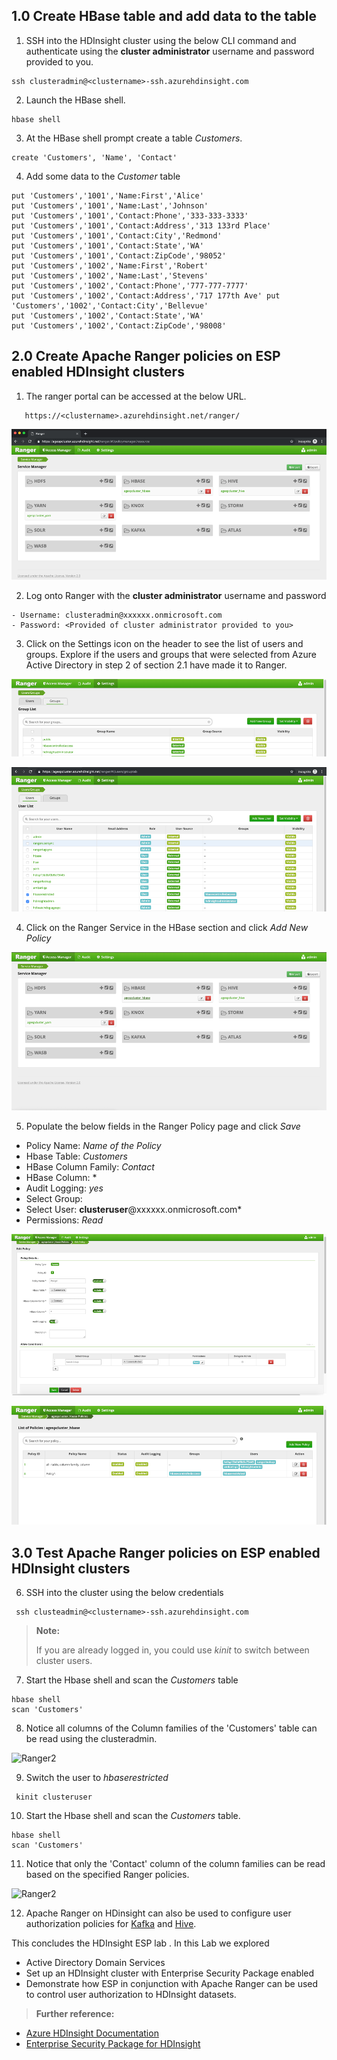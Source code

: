 ## 1.0 Create HBase table and add data to the table

1. SSH into the HDInsight cluster using the below CLI command and authenticate using the **cluster administrator** username and password provided to you. 
 ````
 ssh clusteradmin@<clustername>-ssh.azurehdinsight.com
````

2. Launch the HBase shell.
```
hbase shell
```
3. At the HBase shell prompt create a table *Customers*.

```
create 'Customers', 'Name', 'Contact' 
```
4. Add some data to the *Customer* table 
```
put 'Customers','1001','Name:First','Alice' 
put 'Customers','1001','Name:Last','Johnson' 
put 'Customers','1001','Contact:Phone','333-333-3333'
put 'Customers','1001','Contact:Address','313 133rd Place' 
put 'Customers','1001','Contact:City','Redmond' 
put 'Customers','1001','Contact:State','WA' 
put 'Customers','1001','Contact:ZipCode','98052' 
put 'Customers','1002','Name:First','Robert' 
put 'Customers','1002','Name:Last','Stevens' 
put 'Customers','1002','Contact:Phone','777-777-7777' 
put 'Customers','1002','Contact:Address','717 177th Ave' put 'Customers','1002','Contact:City','Bellevue' 
put 'Customers','1002','Contact:State','WA' 
put 'Customers','1002','Contact:ZipCode','98008'
```


## 2.0 Create Apache Ranger policies on ESP enabled HDInsight clusters

1. The ranger portal can be accessed at the below URL. 

````
   https://<clustername>.azurehdinsight.net/ranger/
````

![Ranger1](https://github.com/arnabganguly/HDInsightESPLab/blob/master/images/Picture36.png)

 2. Log onto Ranger with the **cluster administrator** username and password 
 ````    
 - Username: clusteradmin@xxxxxx.onmicrosoft.com
 - Password: <Provided of cluster administrator provided to you>
````
 
  3. Click on the Settings icon on the header to see the list of users and groups. Explore if the users and groups that were selected from Azure Active Directory in step 2 of section 2.1 have made it to Ranger.

![Ranger2](https://github.com/arnabganguly/HDInsightESPLab/blob/master/images/Picture38.png) 


![Ranger2](https://github.com/arnabganguly/HDInsightESPLab/blob/master/images/Picture39.png)

 4. Click on the Ranger Service in the HBase section and click *Add New Policy*
  
![Ranger2](https://github.com/arnabganguly/HDInsightESPLab/blob/master/images/Picture44.png) 

 5. Populate the below fields in the Ranger Policy page and click *Save*

 - Policy Name: *Name of the Policy*
 - Hbase Table: *Customers* 
 - HBase Column Family: *Contact*
 - HBase Column: *
 - Audit Logging: *yes*
 - Select Group:
 - Select User: **clusteruser**@xxxxxx.onmicrosoft.com*
 - Permissions: *Read* 

![Ranger2](https://github.com/arnabganguly/HDInsightESPLab/blob/master/images/Picture46.png)
  
![Ranger2](https://github.com/arnabganguly/HDInsightESPLab/blob/master/images/Picture47.png)


## 3.0 Test Apache Ranger policies on ESP enabled HDInsight clusters

6. SSH into the cluster using the below credentials 

````
 ssh clusteadmin@<clustername>-ssh.azurehdinsight.com
````


>**Note:**
> 
>If you are already logged in, you could use *kinit* to switch between cluster users.

7. Start the Hbase shell and scan the *Customers* table

```
hbase shell
scan 'Customers'
````

8. Notice all columns of the Column families of the 'Customers' table can be read using the clusteradmin.

![Ranger2](https://github.com/arnabganguly/HDInsightESPLab/blob/master/images/Picture50.png)

9. Switch the user to *hbaserestricted*
```
 kinit clusteruser
 ```

10. Start the Hbase shell and scan the *Customers* table.

```
hbase shell
scan 'Customers'
```

11. Notice that only the 'Contact' column of the column families can be read based on the specified Ranger policies. 

![Ranger2](https://github.com/arnabganguly/HDInsightESPLab/blob/master/images/Picture49.png)

12. Apache Ranger on HDinsight can also be used to configure user authorization policies for [Kafka](https://docs.microsoft.com/en-us/azure/hdinsight/domain-joined/apache-domain-joined-run-kafka) and [Hive](https://docs.microsoft.com/en-us/azure/hdinsight/domain-joined/apache-domain-joined-run-hive).  
 
This concludes the HDInsight ESP lab . In this Lab we explored 

 - Active Directory Domain Services
 - Set up an HDInsight cluster with Enterprise Security Package enabled
 - Demonstrate how ESP in conjunction with Apache Ranger can be used to control user authorization to HDInsight datasets.  

>**Further reference:**

 - [Azure HDInsight Documentation](https://docs.microsoft.com/en-us/azure/hdinsight/) 
 - [Enterprise Security Package for HDInsight](https://docs.microsoft.com/en-us/azure/hdinsight/domain-joined/apache-domain-joined-introduction)

>
<!--stackedit_data:
eyJoaXN0b3J5IjpbLTExMDQ4MzAzMzMsMTI5MTI2Njk2Nyw5NT
g4NDkxOTMsLTMyNTQ1NTQ3MCw5Mjg2MDk4NCwtMTc4MjA1Mzcw
MCwtMTA3NzQ1MDY1OCwxNTI2OTE4OTM3LDEwOTU5MDMwMTAsLT
IwODg3NDY2MTJdfQ==
-->